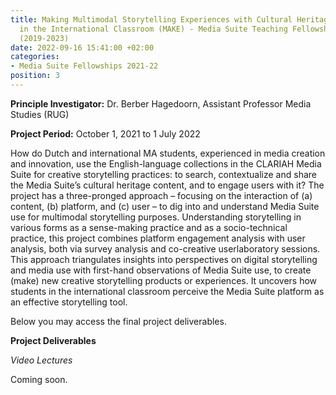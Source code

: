```yaml
---
title: Making Multimodal Storytelling Experiences with Cultural Heritage Materials
  in the International Classroom (MAKE) - Media Suite Teaching Fellowship CLARIAH-PLUS
  (2019-2023)
date: 2022-09-16 15:41:00 +02:00
categories:
- Media Suite Fellowships 2021-22
position: 3
---
```


**Principle Investigator:** Dr. Berber Hagedoorn, Assistant Professor Media Studies (RUG)

**Project Period:** October 1, 2021 to 1 July 2022

How do Dutch and international MA students, experienced in media
 creation and innovation, use the English-language collections in the
 CLARIAH Media Suite for creative storytelling practices: to search,
 contextualize and share the Media Suite’s cultural heritage content, and to
 engage users with it? The project has a three-pronged approach – focusing
 on the interaction of (a) content, (b) platform, and (c) user – to dig into and
 understand Media Suite use for multimodal storytelling purposes.
 Understanding storytelling in various forms as a sense-making practice and
 as a socio-technical practice, this project combines platform engagement
 analysis with user analysis, both via survey analysis and co-creative userlaboratory
 sessions. This approach triangulates insights into perspectives
 on digital storytelling and media use with first-hand observations of Media
 Suite use, to create (make) new creative storytelling products or
 experiences. It uncovers how students in the international classroom
 perceive the Media Suite platform as an effective storytelling tool.

Below you may access the final project deliverables.

**Project Deliverables**

*Video Lectures*

Coming soon.